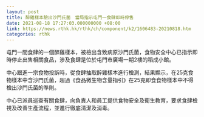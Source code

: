 ```yaml
---
layout: post
title: 醉雞樣本驗出沙門氏菌　當局指示屯門一食肆即時停售
date: 2021-08-18 17:27:03.000000000 +08:00
link: https://news.rthk.hk/rthk/ch/component/k2/1606483-20210818.htm
categories: rthk
---
```


屯門一間食肆的一個醉雞樣本，被檢出含致病原沙門氏菌，食物安全中心已指示即時停止出售相關食品，涉及食肆是位於屯門市廣場一期2樓的稻成小館。

中心跟進一宗食物投訴時，從食肆抽取醉雞樣本進行檢測，結果顯示，在25克食物樣本中含沙門氏菌，超過《食品微生物含量指引》在25克即食食物樣本中不得檢出沙門氏菌的準則。

中心已派員巡查有關食肆，向負責人和員工提供食物安全及衛生教育，要求食肆檢視及改善生產流程，並進行徹底清潔及消毒。
